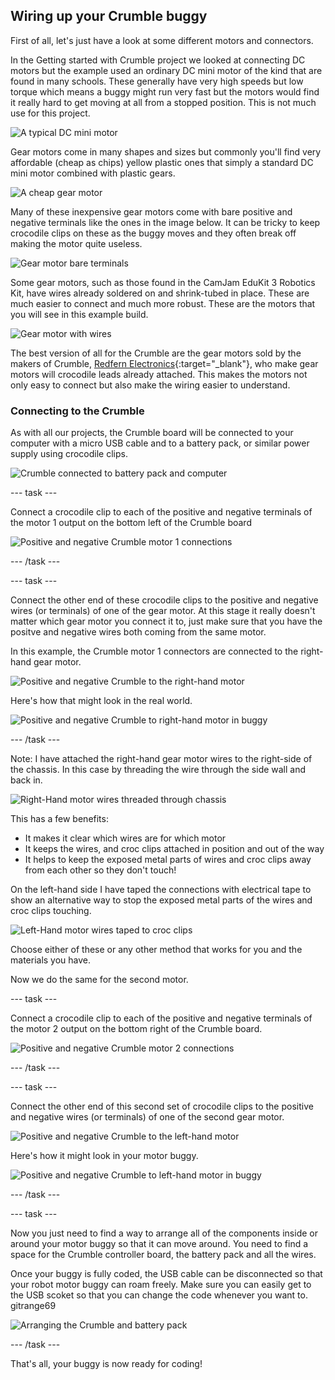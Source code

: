 ## Wiring up your Crumble buggy

First of all, let's just have a look at some different motors and connectors.

In the Getting started with Crumble project we looked at connecting DC motors but the example used an ordinary DC mini motor of the kind that are found in many schools. These generally have very high speeds but low torque which means a buggy might run very fast but the motors would find it really hard to get moving at all from a stopped position. This is not much use for this project.

![A typical DC mini motor](images/wiring_miniMotor.png)

Gear motors come in many shapes and sizes but commonly you'll find very affordable (cheap as chips) yellow plastic ones that simply a standard DC mini motor combined with plastic gears.

![A cheap gear motor](images/wiring_gearMotor.png)

Many of these inexpensive gear motors come with bare positive and negative terminals like the ones in the image below. It can be tricky to keep crocodile clips on these as the buggy moves and they often break off making the motor quite useless. 

![Gear motor bare terminals](images/wiring_gearMotorTerminals.png)

Some gear motors, such as those found in the CamJam EduKit 3 Robotics Kit, have wires already soldered on and shrink-tubed in place. These are much easier to connect and much more robust. These are the motors that you will see in this example build.

![Gear motor with wires](images/wiring_gearMotorWires.png)

The best version of all for the Crumble are the gear motors sold by the makers of Crumble, [Redfern Electronics](https://redfernelectronics.co.uk/product/pair-of-geared-motors/){:target="_blank"}, who make gear motors will crocodile leads already attached. This makes the motors not only easy to connect but also make the wiring easier to understand.

### Connecting to the Crumble

As with all our projects, the Crumble board will be connected to your computer with a micro USB cable and to a battery pack, or similar power supply using crocodile clips.

![Crumble connected to battery pack and computer](images/wiring_crumbleConnected.png)

--- task ---

Connect a crocodile clip to each of the positive and negative terminals of the motor 1 output on the bottom left of the Crumble board

![Positive and negative Crumble motor 1 connections](images/makeBuggy_crumbleMotor1Output.png)

--- /task ---

--- task ---

Connect the other end of these crocodile clips to the positive and negative wires (or terminals) of one of the gear motor. At this stage it really doesn't matter which gear motor you connect it to, just make sure that you have the positve and negative wires both coming from the same motor.

In this example, the Crumble motor 1 connectors are connected to the right-hand gear motor.

![Positive and negative Crumble to the right-hand motor](images/makeBuggy_crumbleMotorRInput.png)

Here's how that might look in the real world.

![Positive and negative Crumble to right-hand motor in buggy](images/makeBuggy_crumbleMotorRInputReal.png)

--- /task ---

Note: I have attached the right-hand gear motor wires to the right-side of the chassis. In this case by threading the wire through the side wall and back in. 

![Right-Hand motor wires threaded through chassis](images/makeBuggy_rightWiresInChassis.png)

This has a few benefits:

+ It makes it clear which wires are for which motor
+ It keeps the wires, and croc clips attached in position and out of the way
+ It helps to keep the exposed metal parts of wires and croc clips away from each other so they don't touch!

On the left-hand side I have taped the connections with electrical tape to show an alternative way to stop the exposed metal parts of the wires and croc clips touching.

![Left-Hand motor wires taped to croc clips](images/makeBuggy_leftWiresTaped.png)

Choose either of these or any other method that works for you and the materials you have.

Now we do the same for the second motor.

--- task ---

Connect a crocodile clip to each of the positive and negative terminals of the motor 2 output on the bottom right of the Crumble board.

![Positive and negative Crumble motor 2 connections](images/makeBuggy_crumbleMotor2Output.png)

--- /task ---

--- task ---

Connect the other end of this second set of crocodile clips to the positive and negative wires (or terminals) of one of the second gear motor. 

![Positive and negative Crumble to the left-hand motor](images/makeBuggy_crumbleMotorLInput.png)

Here's how it might look in your motor buggy.

![Positive and negative Crumble to left-hand motor in buggy](images/makeBuggy_crumbleMotorLInputReal.png)

--- /task ---

--- task ---

Now you just need to find a way to arrange all of the components inside or around your motor buggy so that it can move around. You need to find a space for the Crumble controller board, the battery pack and all the wires.

Once your buggy is fully coded, the USB cable can be disconnected so that your robot motor buggy can roam freely. Make sure you can easily get to the USB scoket so that you can change the code whenever you want to.
gitrange69

![Arranging the Crumble and battery pack](images/makeBuggy_arrangingComponents.png)

--- /task ---

That's all, your buggy is now ready for coding!
